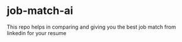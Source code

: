 # job-match-ai
This repo helps in comparing and giving you the best job match from linkedin for your resume
